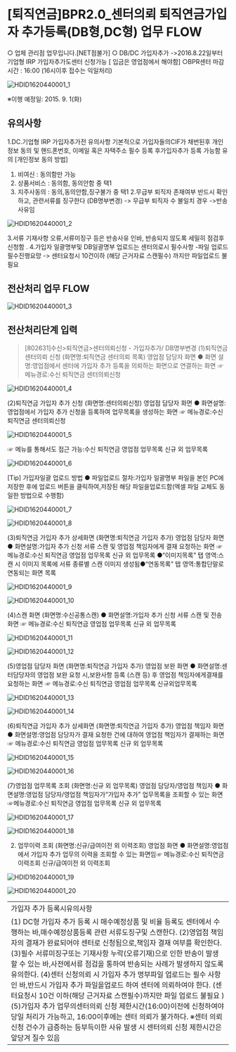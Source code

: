 # [퇴직연금]BPR2.0_센터의뢰 퇴직연금가입자 추가등록(DB형,DC형) 업무 FLOW
○ 업체 관리점 업무입니다.[NET점불가]
○ DB/DC 가입자추가
->2016.8.22일부터 기업형 IRP 가입자추가도센터 신청가능 [ 입금은 영업점에서 해야함]
○BPR센터 마감시간 : 16:00 (16시이후 접수는 익일처리)

![HDID1620440001_1](HDID1620440001_1.jpg)

※이행 예정일: 2015. 9. 1(화)
## 유의사항
1.DC.기업형 IRP 가입자추가전 유의사항
기본적으로 가입자들의CIF가 채번된후 개인정보 동의 및 핸드폰번호, 이메일 혹은 자택주소 필수 등록
후가입자추가 등록 가능함 유의
[개인정보 동의 방법]
1. 비여신 : 동의함만 가능
2. 상품서비스 : 동의함, 동의안함 중 택1
3. 지주사동의 : 동의,동의안함,징구불가 중 택1
2.무급부 퇴직자 존재여부 반드시 확인하고, 관련서류를 징구한다 (DB명부변경)
-> 무급부 퇴직자 수 불일치 경우 ->반송사유임

![HDID1620440001_2](HDID1620440001_2.jpg)

3.서류 기재사항 오류,서류미징구 등은 반송사유 인바, 반송되지 않도록 세밀히 점검후 신청함 .
4.가입자 일괄명부및 DB일괄명부 업로드는 센터의로시 필수사항 -파일 업로드 필수진행요망
-> 센터요청시 10건이하 (해당 근거자료 스캔필수) 까지만 파일업로드 불필요
## 전산처리 업무 FLOW

![HDID1620440001_3](HDID1620440001_3.jpg)

## 전산처리단계 입력
> [802631]수신>퇴직연금>센터의뢰신청 - 가입자추가/ DB명부변경
(1)퇴직연금 센터의뢰 신청
(화면명:퇴직연금 센터의뢰 목록)
영업점 담당자 화면
● 화면 설명:영업점에서 센터에 가입자 추가 등록을 의뢰하는 화면으로 연결하는 화면
☞ 메뉴경로:수신
퇴직연금
센터의뢰신청

![HDID1620440001_4](HDID1620440001_4.jpg)

(2)퇴직연금 가입자 추가 신청
(화면명:센터의뢰신청)
영업점 담당자 화면
● 화면설명:영업점에서 가입자 추가 신청을 등록하여 업무목록을 생성하는 화면
☞ 메뉴경로:수신
퇴직연금
센터의뢰신청

![HDID1620440001_5](HDID1620440001_5.jpg)

☞ 메뉴를 통해서도 접근 가능:수신
퇴직연금
영업점 업무목록
신규 외 업무목록

![HDID1620440001_6](HDID1620440001_6.jpg)

[Tip]
가입자일괄 업로드 방법
● 파일업로드 절차:가입자 일괄명부 파일을 본인
PC에 저장한 후에 업로드 버튼을 클릭하여,저장된 해당 파일을업로드함(엑셀 파일 교체도 동일한 방법으로 수행함)

![HDID1620440001_7](HDID1620440001_7.jpg)


![HDID1620440001_8](HDID1620440001_8.jpg)

(3)퇴직연금 가입자 추가 상세화면
(화면명:퇴직연금 가입자 추가)
영업점 담당자 화면
● 화면설명:가입자 추가 신청 서류 스캔 및 영업점 책임자에게 결재 요청하는 화면
☞ 메뉴경로:수신
퇴직연금
영업점 업무목록
신규 외 업무목록
●“이미지목록”
탭 영역:스캔 시 이미지 목록에 서류 종류별 스캔 이미지 생성됨●“연동목록”
탭 영역:통합단말로 연동되는 화면 목록

![HDID1620440001_9](HDID1620440001_9.jpg)


![HDID1620440001_10](HDID1620440001_10.jpg)

(4)스캔 화면
(화면명:수신공통스캔)
● 화면설명:가입자 추가 신청 서류 스캔 및 전송 화면
☞ 메뉴경로:수신
퇴직연금
영업점 업무목록
신규 외 업무목록

![HDID1620440001_11](HDID1620440001_11.jpg)


![HDID1620440001_12](HDID1620440001_12.jpg)

(5)영업점 담당자 화면
(화면명:퇴직연금 가입자 추가)
영업점 보완 화면
● 화면설명:센터담당자의 영업점 보완 요청 시,보완사항 등록
(스캔 등)
후 영업점 책임자에게결재를 요청하는 화면
☞ 메뉴경로:수신
퇴직연금
영업점 업무목록
신규외업무목록

![HDID1620440001_13](HDID1620440001_13.jpg)


![HDID1620440001_14](HDID1620440001_14.jpg)

(6)퇴직연금 가입자 추가 상세화면
(화면명:퇴직연금 가입자 추가)
영업점 책임자 화면
● 화면설명:영업점 담당자가 결재 요청한 건에 대하여 영업점 책임자가 결재하는 화면
☞ 메뉴경로:수신
퇴직연금
영업점 업무목록
신규 외 업무목록

![HDID1620440001_15](HDID1620440001_15.jpg)


![HDID1620440001_16](HDID1620440001_16.jpg)

(7)영업점 업무목록 조회
(화면명:신규 외 업무목록)
영업점 담당자/영업점 책임자
● 화면설명:영업점 담당자/영업점 책임자가“가입자 추가”
업무목록을 조회할 수 있는 화면
☞메뉴경로:수신
퇴직연금
영업점 업무목록
신규 외 업무목록

![HDID1620440001_17](HDID1620440001_17.jpg)


![HDID1620440001_18](HDID1620440001_18.jpg)

2. 업무이력 조회
(화면명:신규/급여이전 외 이력조회)
영업점 화면
● 화면설명:영업점에서 가입자 추가 업무의 이력을 조회할 수 있는 화면임☞ 메뉴경로:수신
퇴직연금
이력조회
신규/급여이전 외 이력조회

![HDID1620440001_19](HDID1620440001_19.jpg)


![HDID1620440001_20](HDID1620440001_20.jpg)


<table><tbody><tr>
<td>
가입자 추가 등록시유의사항</td></tr><tr>
<td>(1) DC형 가입자 추가 등록 시 매수예정상품 및 비율 등록도 센터에서 수행하는 바,매수예정상품등록 관련 서류도징구및 스캔한다.
(2)영업점 책임자의 결재가 완료되어야 센터로 신청됨으로,책임자 결재 여부를 확인한다.(3)필수 서류미징구또는 기재사항 누락(오류기재)으로 인한 반송이 발생할 수 있는 바,사전에서류 점검을 통하여 반송되는 사례가 발생하지 않도록 유의한다.
(4)센터 신청의뢰 시 가입자 추가 명부파일 업로드는 필수 사항인 바,반드시 가입자 추가 파일을업로드 하여 센터에 의뢰하여야 한다.
(센터요청시 10건 이하(해당 근거자료 스캔필수)까지만 파일 업로드 불필요 )
(5)가입자 추가 업무의센터의뢰 신청 제한시간(16:00)이전에 신청하여야 당일 처리가 가능하고, 16:00이후에는 센터 의뢰가 불가하다.
※센터 의뢰 신청 건수가 급증하는 등부득이한 사유 발생 시 센터의뢰 신청 제한시간은앞당겨 질수 있음</td></tr></tbody>
</table>


